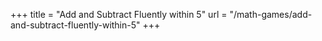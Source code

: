 +++
title = "Add and Subtract Fluently within 5"
url = "/math-games/add-and-subtract-fluently-within-5"
+++